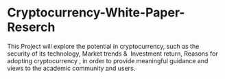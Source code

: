 # Cryptocurrency-White-Paper-Reserch
This Project will explore the potential in cryptocurrency, such as the security of its technology, Market trends &amp;  Investment return, Reasons for adopting cryptocurrency , in order to provide meaningful guidance and views to the academic community and users.
